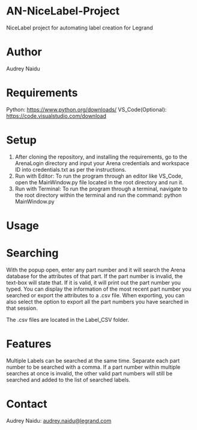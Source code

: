 # AN-NiceLabel-Project
NiceLabel project for automating label creation for Legrand

# Author
Audrey Naidu

# Requirements
Python: https://www.python.org/downloads/
VS_Code(Optional): https://code.visualstudio.com/download

# Setup
1. After cloning the repository, and installing the requirements, go to the ArenaLogin directory and input your Arena credentials and workspace ID into credentials.txt as per the instructions.
2. Run with Editor: To run the program through an editor like VS_Code, open the MainWindow.py file located in the root directory and run it. 
2. Run with Terminal: To run the program through a terminal, navigate to the root directory within the terminal and run the command: python MainWindow.py

# Usage
# Searching
With the popup open, enter any part number and it will search the Arena database for the attributes of that part. If the part number is invalid, the text-box will state that. If it is valid, it will print out the part number you typed. You can display the information of the most recent part number you searched or export the attributes to a .csv file. When exporting, you can also select the option to export all the part numbers you have searched in that session. 

The .csv files are located in the Label_CSV folder.

# Features
Multiple Labels can be searched at the same time. Separate each part number to be searched with a comma.
If a part number within multiple searches at once is invalid, the other valid part numbers will still be searched and added to the list of searched labels.

# Contact
Audrey Naidu: audrey.naidu@legrand.com

